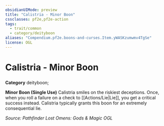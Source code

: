 ```yaml
---
obsidianUIMode: preview
title: "Calistria - Minor Boon"
cssclasses: pf2e,pf2e-action
tags:
  - trait/common
  - category/deityboon
aliases: "Compendium.pf2e.boons-and-curses.Item.yWASKzumwmv4TgSe"
license: OGL
---
```

# Calistria - Minor Boon

### 

**Category** deityboon; 




**Minor Boon (Single Use)** Calistria smiles on the riskiest deceptions. Once, when you roll a failure on a check to [[Actions/Lie|Lie]], you get a critical success instead. Calistria typically grants this boon for an extremely consequential lie.

*Source: Pathfinder Lost Omens: Gods & Magic*
*OGL*
